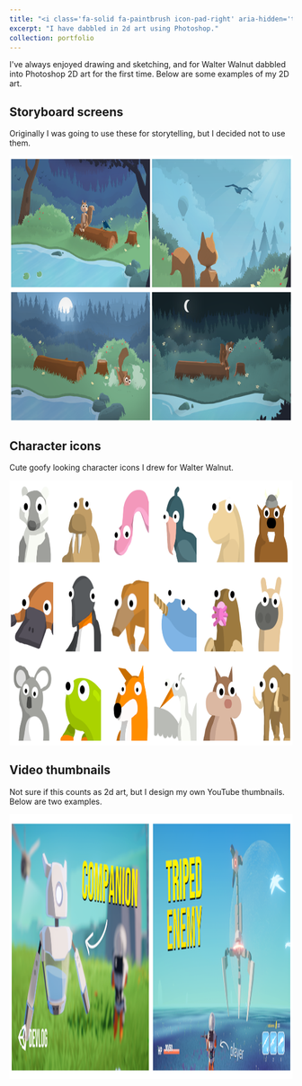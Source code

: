 ```yaml
---
title: "<i class='fa-solid fa-paintbrush icon-pad-right' aria-hidden='true'></i>2D art"
excerpt: "I have dabbled in 2d art using Photoshop."
collection: portfolio
---
```


I've always enjoyed drawing and sketching, and for Walter Walnut dabbled into Photoshop 2D art for the first time.
Below are some examples of my 2D art.

## Storyboard screens

Originally I was going to use these for storytelling, but I decided not to use them.

<img src="/images/2D-art/walter-drawings.png" width="932" height="472" alt="walter story images">

<br>

## Character icons

Cute goofy looking character icons I drew for Walter Walnut.

<img src="/images/2D-art/walter-character-icons.png" width="932" height="472" alt="walter character icons">

<br>

## Video thumbnails

Not sure if this counts as 2d art, but I design my own YouTube thumbnails. Below are two examples.

<img src="/images/2D-art/thumbnails.png" width="932" height="472" alt="youtube thumbnail art">

